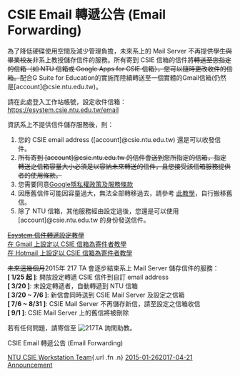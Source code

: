 # CSIE Email 轉遞公告 (Email Forwarding)

為了降低硬碟使用空間及減少管理負擔，未來系上的 Mail Server
不再提供~~學生與畢業校友~~非系上教授儲存信件的服務。所有寄到 CSIE
信箱的信件將~~轉送至您指定的信箱（如 NTU 信箱或 Google Apps for CSIE
信箱），您可以隨時更改收件的信箱。~~配合G Suite for
Education的實施而陸續轉送至一個實體的Gmail信箱(仍然是\[account\]@csie.ntu.edu.tw)。

請在此處登入工作站帳號，設定收件信箱：
<https://esystem.csie.ntu.edu.tw/email>

資訊系上不提供信件儲存服務後，則：

1.  您的 CSIE email address (\[account\]@csie.ntu.edu.tw)
    還是可以收發信件。
2.  ~~所有寄到 \[account\]@csie.ntu.edu.tw
    的信件會送到您所指定的信箱，指定轉送之信箱容量大小必須足以容納未來轉送的信件，且您接受該信箱服務提供者的使用條款。~~
3.  您需要同意[Google隱私權政策及服務條款](https://www.google.com/policies/)
4.  因應舊信件可能因容量過大，無法全部轉移過去，請參考
    [此教學](https://wslab.csie.ntu.edu.tw/2015/03/csie-email-transfer/)，自行搬移舊信。
5.  除了 NTU 信箱，其他服務經由設定過後，您還是可以使用
    \[account\]@csie.ntu.edu.tw 的身份發送信件。

~~[Esystem
信件轉遞設定教學](https://docs.google.com/a/csie.ntu.edu.tw/document/d/1BlJNmTFhgi39i3oX5JgwnnQHUpaj6bs3CxcNZT_ah4w/pub)~~  
[在 Gmail 上設定以 CSIE
信箱為寄件者教學](https://docs.google.com/a/csie.ntu.edu.tw/document/d/1BUJfCq-pXai5-q1TvwU-d7ra50q5mGSoyblrYdiNF3w/pub)  
[在 Hotmail 上設定以 CSIE
信箱為寄件者教學](https://docs.google.com/a/csie.ntu.edu.tw/document/d/1ZbeLp1YWOUt0fDsiUd3qiPxbk9TEgz0Q7iR47zf40ro/pub)

~~未來這幾個月~~2015年 217 TA 會逐步結束系上 Mail Server
儲存信件的服務：  
**\[ 1/25 起 \]**: 開放設定轉遞 CSIE 信件到自訂 email address  
**\[ 3/20 \]**: 未設定轉遞者，自動轉遞到 NTU 信箱  
**\[ 3/20 ~ 7/6 \]**: 新信會同時送到 CSIE Mail Server 及設定之信箱  
**\[ 7/6 ~ 8/31 \]**: CSIE Mail Server
不再儲存新信，請至設定之信箱收信  
**\[ 9/1 \]**: CSIE Mail Server 上的舊信將被刪除

若有任何問題，請寄信至
![217TA](/wp-content/uploads/2014/09/Email_217ta.png) 詢問助教。

<span class="entry-title">CSIE Email 轉遞公告 (Email Forwarding)</span>

<span class="by-author author vcard">[NTU CSIE Workstation
Team](https://wslab.csie.ntu.edu.tw/author/ta217/){.url .fn .n}</span>
<span
class="date">[2015-01-262017-04-21](https://wslab.csie.ntu.edu.tw/2015/01/csie-email-forwarding/ "5:57 PM")</span>
<span
class="category">[Announcement](https://wslab.csie.ntu.edu.tw/category/announcement/)</span>
